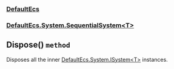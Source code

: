 ### [DefaultEcs](./DefaultEcs.md 'DefaultEcs')
### [DefaultEcs.System.SequentialSystem&lt;T&gt;](./DefaultEcs-System-SequentialSystem-T-.md 'DefaultEcs.System.SequentialSystem&lt;T&gt;')
## Dispose() `method`
Disposes all the inner [DefaultEcs.System.ISystem&lt;T&gt;](./DefaultEcs-System-ISystem-T-.md 'DefaultEcs.System.ISystem&lt;T&gt;') instances.

